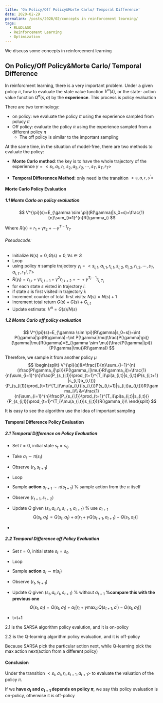 ```yaml
---
title: 'On Policy/Off Policy&Morte Carlo/ Temporal Difference'
date: 2020-02-29
permalink: /posts/2020/02/concepts in reinforcement learning/
tags:
  - RL&DL&SO
  - Reinforcement Learning
  - Optimization
---
```


We discuss some concepts in reinforcement learning

## On Policy/Off Policy&Morte Carlo/ Temporal Difference

In reinforcment learning, there is a very important problem. Under a given policy $\pi$,  how to evaluate the state value function $V^{\pi}(s)$, or the state- action value function  $Q^{\pi}(s,a)$ by the $\textbf{experience}$. This process is policy evaluation

There are two terminology:

* on policy: we evaluate the policy $\pi$ using the experience sampled from polucy $\pi$
* Off policy: evaluate the policy $\pi$ using the experience sampled from a different policy $\pi$
  * The off policy is similar to the important sampling



At the same time, in the situation of model-free, there are two methods to evaluate the policy: 

* $\textbf{Monte Carlo method}$: the key is to have the whole trajectory of the experience $\gamma=<s_1,a_1,r_1,s_2,a_2,r_2, \cdots,s_T, a_T,r_T>$

* $\textbf{Temporal Differennce Method}$: only need is the transition $<s, a, r, s^{’}>$



#### Morte Carlo Policy Evaluation

##### 1.1 Monte Carlo on policy evaluation 

$$
V^{\pi}(s)=E_{\gamma \sim \pi}(R(\gamma)|s_0=s)=\frac{1}{n}\sum_{i=1}^{n}R(\gamma_i)
$$

Where $R(\gamma)=r_1+\gamma r_2+\cdots \gamma^{T-1}r_{T}$

###### Pseudocode:

* Initialize $N(s)=0, G(s)=0, \forall s \in S$
* Loop
* using policy $\pi$ sample trajectory $\gamma_i=<s_{i,1},a_{i,1},r_{i,1},s_{i,2},a_{i,2},r_{i,2}, \cdots,s_T, a_{i,T},r_T{i,T}>$
* $R(\gamma_i)=r_{i,t}+\gamma r_{i,t+1}+\gamma^2 r_{i,t+2}+\cdots+\gamma^{T_i-1}r_{i, T_i}$
* for each state $s$ visted in trajectory $i$:
* if state $s$ is first visited in trajectory $i$:
* Increment counter of total first visits: $N(s)=N(s)+1$
* Increment total return $G(s)+G(s)+G_{i,t}$
* Update estimate: $V^{\pi}=G(s)/N(s)$

##### 1.2 Monte Carlo off policy evaluation 

$$
V^{\pi}(s)=E_{\gamma \sim \pi}(R(\gamma|s_0=s))=\int P(\gamma|\pi)R(\gamma)=\int P(\gamma|\mu)\frac{P(\gamma|\pi)}{\gamma|\mu}R(\gamma)=E_{\gamma \sim \mu}(\frac{P(\gamma|\pi)}{P(\gamma|\mu)}R(\gamma))
$$

Therefore, we sample it from another policy $\mu$
$$
\begin{split}
V^{\pi}(s)&=\frac{1}{n}\sum_{i=1}^{n}(\frac{P(\gamma_i|\pi)}{P(\gamma_i|\mu)}R(\gamma_i))=\frac{1}{n}\sum_{i=1}^{n}\frac{P_{s_{i,1}}\prod_{t=1}^{T_i}\pi(a_{i,t}|s_{i,t})P(s_{i,t+1}|s_{i,t}a_{i,t})}{P_{s_{i,1}}\prod_{t=1}^{T_i}\mu(a_{i,t}|s_{i,t})P(s_{i,t+1}|s_{i,t}a_{i,t})}R(\gamma_i)\\
&=\frac{1}{n}\sum_{i=1}^{n}\frac{P_{s_{i,1}}\prod_{t=1}^{T_i}\pi(a_{i,t}|s_{i,t})}{P_{s_{i,1}}\prod_{t=1}^{T_i}\mu(a_{i,t}|s_{i,t})}R(\gamma_i)\\
\end{split}
$$


It is easy to see the algorithm use the idea of  important sampling



#### Temporal Difference Policy Evaluation

##### 2.1 Temporal Difference on Policy Evaluation

* Set $t=0$, initial state $s_t=s_0$

* Take $a_t \sim \pi(s_t)$

* Observe $(r_t,s_{t+1})$

* Loop

* Sample $\textbf{action}$ $a_{t+1} \sim \pi(s_{t+1})$  % sample action from the $\pi$ itself

* Observe $(r_{t+1},s_{t+2})$

* Update $Q$ given $(s_t, a_t, r_t, s_{t+1},a_{t+1})$  % use $a_{t+1}$
  $$
  Q(s_t,a_t)=Q(s_t,a_t)+\alpha[r_t+\gamma Q(s_{t+1}, a_{t+1})-Q(s_t,a_t)]
  $$

* 

##### 2.2 Temporal Difference off Policy Evaluation

* Set $t=0$, initial state $s_t=s_0$

* Loop

* Sample **action** $a_{t} \sim \pi(s_{t})$  

* Observe $(r_{t},s_{t+1})$

* Update $Q$ given $(s_t, a_t, r_t, s_{t+1})$  % without $a_{t+1}$  **%compare this with the previous one**
  $$
  Q(s_t,a_t)=Q(s_t,a_t)+\alpha_t[r_t+\gamma \max_{a^{'}} Q(s_{t+1}, a^{'})-Q(s_t,a_t)]
  $$

* t=t+1



2.1 is the  SARSA algorithm policy evalution, and it is on-policy

2.2 is the Q-learning algorithm policy evaluation, and it is off-policy

Because SARSA pick the particular action next, while Q-learning pick the max action next(action from a different policy)

#### Conclusion

Under the transition $<s_t,a_t, r_t, s_{t+1},a_{t+1}>$ to evaluate the valuation of the policy $\pi$. 

If we **have $a_t$ and $a_{t+1}$ depends on policy $\pi$**,  we say this policy evaluation is on-policy, otherwise it is off-policy

